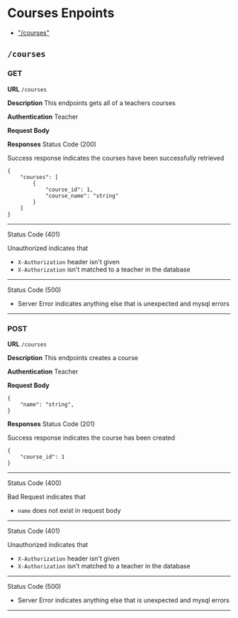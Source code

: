 # Courses Enpoints

- ["/courses"](#/courses)

## `/courses`

### GET

**URL** `/courses`

**Description** This endpoints gets all of a teachers courses

**Authentication** Teacher

**Request Body**

**Responses**
Status Code (200)

Success response indicates the courses have been successfully retrieved

    {
        "courses": [
            {
                "course_id": 1,
                "course_name": "string"
            }
        ]
    }

---

Status Code (401)

Unauthorized indicates that

- `X-Authorization` header isn't given
- `X-Authorization` isn't matched to a teacher in the database

---

Status Code (500)

- Server Error indicates anything else that is unexpected and mysql errors

---

### POST

**URL** `/courses`

**Description** This endpoints creates a course

**Authentication** Teacher

**Request Body**

    {
        "name": "string",
    }

**Responses**
Status Code (201)

Success response indicates the course has been created

    {
        "course_id": 1
    }

---

Status Code (400)

Bad Request indicates that

- `name` does not exist in request body

---

Status Code (401)

Unauthorized indicates that

- `X-Authorization` header isn't given
- `X-Authorization` isn't matched to a teacher in the database

---

Status Code (500)

- Server Error indicates anything else that is unexpected and mysql errors

---
